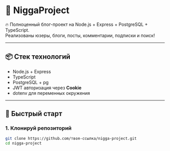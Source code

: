 # 🏴 NiggaProject

🔥 Полноценный блог-проект на Node.js + Express + PostgreSQL + TypeScript.  
Реализованы юзеры, блоги, посты, комментарии, подписки и поиск!

---

## 📦 Стек технологий

- Node.js + Express
- TypeScript
- PostgreSQL + pg
- JWT авторизация через **Cookie**
- dotenv для переменных окружения

---

## 🚀 Быстрый старт

### 1. Клонируй репозиторий
```bash
git clone https://github.com/твоя-ссылка/nigga-project.git
cd nigga-project